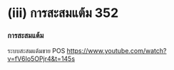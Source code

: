 # (iii)    การสะสมแต้ม 352

### การสะสมแต้ม

ระบบสะสมแต้มขาย POS https://www.youtube.com/watch?v=fV6Io5OPjr4&t=145s

